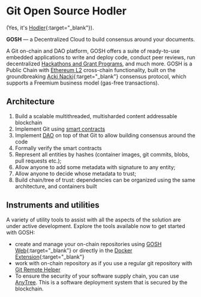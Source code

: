 # Git Open Source Hodler

(Yes, it's [Hodler](https://en.wiktionary.org/wiki/hodl){:target="_blank"}).

**GOSH** — a Decentralized Cloud to build consensus around your documents.

A Git on-chain and DAO platform, GOSH offers a suite of ready-to-use embedded applications to write and deploy code, conduct peer reviews, run decentralized [Hackathons and Grant Programs](hacks-and-grants/overview.md), and much more. GOSH is a Public Chain with [Ethereum L2](ethereum-L2/overview.md) cross-chain functionality, built on the groundbreaking [Acki Nacki](https://www.ackinacki.com/){:target="_blank"} consensus protocol, which supports a Freemium business model (gas-free transactions).

## Architecture

1. Build a scalable multithreaded, multisharded content addressable blockchain
2. Implement Git using [smart contracts](on-chain-architecture/gosh-smart-contracts.md)
3. Implement [DAO](on-chain-architecture/organizations-gosh-dao-and-smv.md) on top of that Git to allow building consensus around the code
4. Formally verify the smart contracts
5. Represent all entities by hashes (container images, git commits, blоbs, pull requests etc.);
6. Allow anyone to add some metadata with signature to any entity;
7. Allow anyone to decide whose metadata to trust;
8. Build chain/tree of trust: dependencies can be organized using the same architecture, and containers built

## Instruments and utilities

A variety of utility tools to assist with all the aspects of the solution are under active development. Explore the tools available now to get started with GOSH:

* create and manage your on-chain repositories using [GOSH Web](https://app.gosh.sh){:target="_blank"} or directly in the [Docker Extension](https://hub.docker.com/extensions/teamgosh/docker-extension){:target="_blank"}
* work with on-chain repository as if you use a regular git repository with [Git Remote Helper](working-with-gosh/git-remote-helper.md)
* To ensure the security of your software supply chain, you can use [AnyTree](working-with-gosh/anytree.md). This is a software deployment system that is secured by the blockchain.
<!-- * [build and sign](working-with-gosh/build-and-sign-images.md) images straight from GOSH -->
<!-- * [verify images](working-with-gosh/verify-images-in-docker-extension.md) -->
